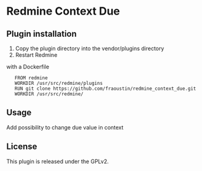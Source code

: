 # Redmine Context Due


## Plugin installation

1. Copy the plugin directory into the vendor/plugins directory
2. Restart Redmine

with a Dockerfile

```
   FROM redmine
   WORKDIR /usr/src/redmine/plugins
   RUN git clone https://github.com/fraoustin/redmine_context_due.git
   WORKDIR /usr/src/redmine/
```
 

## Usage

Add possibility to change due value in context

## License

This plugin is released under the GPLv2.
